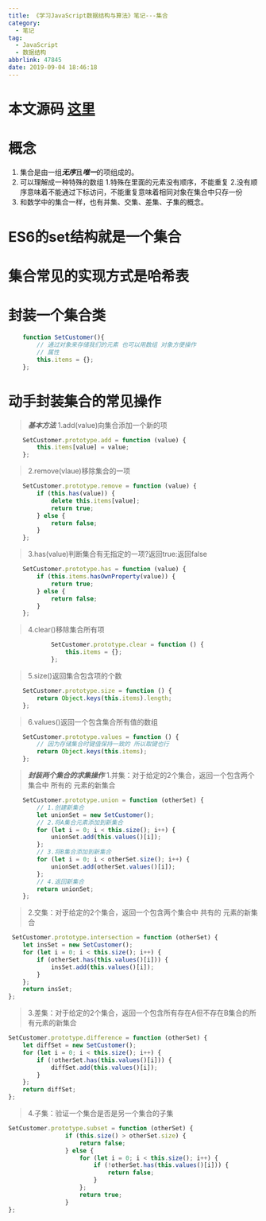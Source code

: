 ```yaml
---
title: 《学习JavaScript数据结构与算法》笔记---集合
category:
  - 笔记
tag:
  - JavaScript
  - 数据结构
abbrlink: 47845
date: 2019-09-04 18:46:18
---
```


# 本文源码 [这里](https://github.com/SHUAXINDIARY/demo/blob/master/js%E5%9F%BA%E7%A1%80%E7%9F%A5%E8%AF%86/%E5%85%B3%E4%BA%8E%E9%9B%86%E5%90%88%E7%BB%93%E6%9E%84.html)

# 概念

1. 集合是由一组***无序***且***唯一***的项组成的。
2. 可以理解成一种特殊的数组
    1.特殊在里面的元素没有顺序，不能重复
    2.没有顺序意味着不能通过下标访问，不能重复意味着相同对象在集合中只存一份
3. 和数学中的集合一样，也有并集、交集、差集、子集的概念。

<!-- more -->
# ES6的set结构就是一个集合

# 集合常见的实现方式是哈希表

# 封装一个集合类

```javascript
    function SetCustomer(){
        // 通过对象来存储我们的元素 也可以用数组 对象方便操作
        // 属性
        this.items = {};
    };
```

# 动手封装集合的常见操作

>***基本方法***
>1.add(value)向集合添加一个新的项
```javascript
    SetCustomer.prototype.add = function (value) {
        this.items[value] = value;
    };
```
>2.remove(vlaue)移除集合的一项
```javascript
    SetCustomer.prototype.remove = function (value) {
        if (this.has(value)) {
            delete this.items[value];
            return true;
        } else {
            return false;
        }
    };
```
>3.has(value)判断集合有无指定的一项?返回true:返回false
```javascript
    SetCustomer.prototype.has = function (value) {
        if (this.items.hasOwnProperty(value)) {
            return true;
        } else {
            return false;
        }
    };
```
>4.clear()移除集合所有项
```javascript
            SetCustomer.prototype.clear = function () {
                this.items = {};
            };
```
>5.size()返回集合包含项的个数
```javascript
    SetCustomer.prototype.size = function () {
        return Object.keys(this.items).length;
    };
```
>6.values()返回一个包含集合所有值的数组
```javascript
    SetCustomer.prototype.values = function () {
        // 因为存储集合时键值保持一致的 所以取键也行
        return Object.keys(this.items);
    };
```

>***封装两个集合的求集操作***
>1.并集：对于给定的2个集合，返回一个包含两个集合中 所有的 元素的新集合
```javascript
    SetCustomer.prototype.union = function (otherSet) {
        // 1.创建新集合
        let unionSet = new SetCustomer();
        // 2.将A集合元素添加到新集合
        for (let i = 0; i < this.size(); i++) {
            unionSet.add(this.values()[i]);
        };
        // 3.将B集合添加到新集合
        for (let i = 0; i < otherSet.size(); i++) {
            unionSet.add(otherSet.values()[i]);
        };
        // 4.返回新集合
        return unionSet;
    };
```
>2.交集：对于给定的2个集合，返回一个包含两个集合中 共有的 元素的新集合
```javascript
 SetCustomer.prototype.intersection = function (otherSet) {
    let insSet = new SetCustomer();
    for (let i = 0; i < this.size(); i++) {
        if (otherSet.has(this.values()[i])) {
            insSet.add(this.values()[i]);
        }
    };
    return insSet;
};
```
>3.差集：对于给定的2个集合，返回一个包含所有存在A但不存在B集合的所有元素的新集合
```javascript
SetCustomer.prototype.difference = function (otherSet) {
    let diffSet = new SetCustomer();
    for (let i = 0; i < this.size(); i++) {
        if (!otherSet.has(this.values()[i])) {
            diffSet.add(this.values()[i]);
        }
    };
    return diffSet;
};
```
>4.子集：验证一个集合是否是另一个集合的子集
```javascript
SetCustomer.prototype.subset = function (otherSet) {
                if (this.size() > otherSet.size) {
                    return false;
                } else {
                    for (let i = 0; i < this.size(); i++) {
                        if (!otherSet.has(this.values()[i])) {
                            return false;
                        }
                    };
                    return true;
                }
};
```